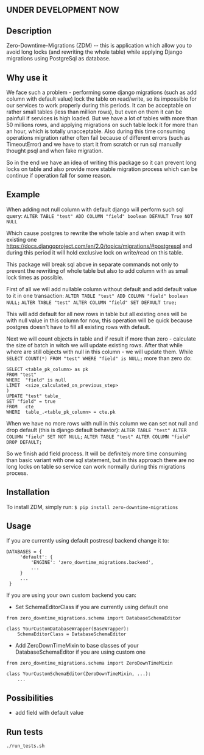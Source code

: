 ## UNDER DEVELOPMENT NOW

## Description

Zero-Downtime-Migrations (ZDM) -- this is application which allow you to avoid long locks (and rewriting the whole table)
while applying Django migrations using PostgreSql as database.

## Why use it

We face such a problem - performing some django migrations (such as add column with default value) lock the table on
read/write, so its impossible for our services to work properly during this periods. It can be acceptable on rather small
tables (less than million rows), but even on them it can be painfull if services is high loaded.
But we have a lot of tables with more than 50 millions rows, and applying migrations on such table lock it for
more than an hour, which is totally unacceptable. Also during this time consuming operations migration rather often fail
because of different errors (such as TimeoutError) and we have to start it from scratch or run sql manually thought
psql and when fake migration.

So in the end we have an idea of writing this package so it can prevent long locks on table and also
provide more stable migration process which can be continue if operation fall for some reason.

## Example

When adding not null column with default django will perform such sql query:
`ALTER TABLE "test" ADD COLUMN "field" boolean DEFAULT True NOT NULL`

Which cause postgres to rewrite the whole table and when swap it with existing one
https://docs.djangoproject.com/en/2.0/topics/migrations/#postgresql and during this period
it will hold exclusive lock on write/read on this table.

This package will break sql above in separate commands not only to prevent the rewriting of whole
table but also to add column with as small lock times as possible.

First of all we will add nullable column without default and add default value to it in one transaction:
`ALTER TABLE "test" ADD COLUMN "field" boolean NULL;`
`ALTER TABLE "test" ALTER COLUMN "field" SET DEFAULT true;`

This will add default for all new rows in table but all existing ones will be with null value in this column for now,
this operation will be quick because postgres doesn't have to fill all existing rows with default.

Next we will count objects in table and if result if more than zero - calculate the
size of batch in witch we will update existing rows. After that while where are still objects with null in this
column - we will update them.
While
`SELECT COUNT(*) FROM "test" WHERE "field" is NULL;` more than zero do:
```WITH cte AS (
SELECT <table_pk_column> as pk
FROM "test"
WHERE  "field" is null
LIMIT  <size_calculated_on_previous_step>
)
UPDATE "test" table_
SET "field" = true
FROM   cte
WHERE  table_.<table_pk_column> = cte.pk
```

When we have no more rows with null in this column we can set not null and drop default (this is django default
 behavior):
`ALTER TABLE "test" ALTER COLUMN "field" SET NOT NULL;`
`ALTER TABLE "test" ALTER COLUMN "field" DROP DEFAULT;`

So we finish add field process.
It will be definitely more time consuming than basic variant with one sql statement, but in this approach
there are no long locks on table so service can work normally during this migrations process.


## Installation
To install ZDM, simply run:
`$ pip install zero-downtime-migrations`

## Usage
If you are currently using default postresql backend change it to:
```
DATABASES = {
     'default': {
         'ENGINE': 'zero_downtime_migrations.backend',
         ...
     }
     ...
 }
```

If you are using your own custom backend you can:
- Set SchemaEditorClass if you are currently using default one
```
from zero_downtime_migrations.schema import DatabaseSchemaEditor

class YourCustomDatabaseWrapper(BaseWrapper):
    SchemaEditorClass = DatabaseSchemaEditor
```
- Add ZeroDownTimeMixin to base classes of your DatabaseSchemaEditor
if you are using custom one
```
from zero_downtime_migrations.schema import ZeroDownTimeMixin

class YourCustomSchemaEditor(ZeroDownTimeMixin, ...):
    ...
```

## Possibilities
- add field with default value

## Run tests

`./run_tests.sh`

